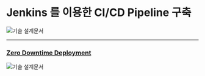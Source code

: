 # Jenkins 를 이용한 CI/CD Pipeline 구축

![기술 설계문서](https://user-images.githubusercontent.com/83503188/203035536-57dfb4bf-2c34-4228-8bfe-bcb48b6cec20.png)

---

### [**Zero Downtime Deployment**](https://github.com/yoon-youngjin/Construction-of-CI-CD-Pipeline-using-Jenkins/blob/main/docs/zero-downtime-deployment.md)

![기술 설계문서](https://user-images.githubusercontent.com/83503188/206188084-5ab91dee-1c9b-43b8-a71d-246f4b7cb053.png)

